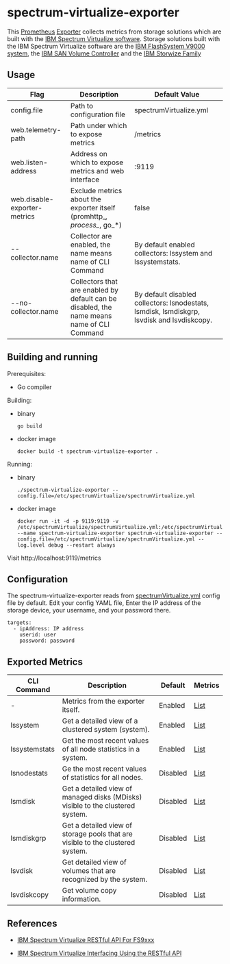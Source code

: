 # spectrum-virtualize-exporter

This [Prometheus](https://prometheus.io) [Exporter](https://prometheus.io/docs/instrumenting/exporters)
collects metrics from storage solutions which are built with the
 [IBM Spectrum Virtualize software](https://www.ibm.com/support/home/product/10000647/IBM_Spectrum_Virtualize_software).
Storage solutions built with the IBM Spectrum Virtualize software are the
[IBM FlashSystem V9000 system](https://www.ibm.com/support/knowledgecenter/STKMQV_8.2.1/com.ibm.storage.vflashsystem9000.8.2.1.doc/svc_svcovr_1bcfiq.html),
the [IBM SAN Volume Controller](https://www.ibm.com/us-en/marketplace/san-volume-controller) and
 the [IBM Storwize Family](https://www.ibm.com/it-infrastructure/storage/storwize<Paste>)

## Usage

| Flag | Description | Default Value |
| --- | --- | --- |
| config.file | Path to configuration file | spectrumVirtualize.yml |
| web.telemetry-path | Path under which to expose metrics | /metrics |
| web.listen-address | Address on which to expose metrics and web interface | :9119 |
| web.disable-exporter-metrics | Exclude metrics about the exporter itself (promhttp_*, process_*, go_*) | false |
| --collector.name | Collector are enabled, the name means name of CLI Command | By default enabled collectors: lssystem and lssystemstats. |
| --no-collector.name | Collectors that are enabled by default can be disabled, the name means name of CLI Command | By default disabled collectors: lsnodestats, lsmdisk, lsmdiskgrp, lsvdisk and lsvdiskcopy. |

## Building and running

Prerequisites:
* Go compiler

Building:
* binary
  ```
  go build
  ```

* docker image
  ```
  docker build -t spectrum-virtualize-exporter .
  ```

Running:
* binary
  ```
  ./spectrum-virtualize-exporter --config.file=/etc/spectrumVirtualize/spectrumVirtualize.yml
  ```

* docker image
  ```
  docker run -it -d -p 9119:9119 -v /etc/spectrumVirtualize/spectrumVirtualize.yml:/etc/spectrumVirtualize/spectrumVirtualize.yml --name spectrum-virtualize-exporter spectrum-virtualize-exporter --config.file=/etc/spectrumVirtualize/spectrumVirtualize.yml --log.level debug --restart always
  ```

Visit http://localhost:9119/metrics

## Configuration

The spectrum-virtualize-exporter reads from [spectrumVirtualize.yml](https://github.ibm.com/gmxguo/spectrum-virtualize-exporter/blob/master/spectrumVirtualize.yml) config file by default. Edit your config YAML file, Enter the IP address of the storage device, your username, and your password there. 
```
targets:
  - ipAddress: IP address
    userid: user
    password: password
```

## Exported Metrics

| CLI Command | Description | Default | Metrics |
| --- | --- | --- | --- |
| - | Metrics from the exporter itself. | Enabled | [List](docs/exporter_metrics.md) |
| lssystem | Get a detailed view of a clustered system (system). | Enabled | [List](docs/lssystem_metrics.md) |
| lssystemstats | Get the most recent values of all node statistics in a system. | Enabled | [List](docs/lssystemstats_metrics.md) |
| lsnodestats | Ge the most recent values of statistics for all nodes. | Disabled | [List](docs/lsnodestats_metrics.md)|
| lsmdisk | Get a detailed view of managed disks (MDisks) visible to the clustered system. | Disabled | [List](docs/lsmdisk_metrics.md) |
| lsmdiskgrp | Get a detailed view of storage pools that are visible to the clustered system. | Disabled | [List](docs/lsmdiskgrp_metrics.md) |
| lsvdisk | Get detailed view of volumes that are recognized by the system. | Disabled | [List](docs/lsvdisk_metrics.md) |
| lsvdiskcopy | Get volume copy information. | Disabled | [List](docs/lsvdiskcopy_metrics.md) |

## References

* [IBM Spectrum Virtualize RESTful API For FS9xxx](https://www.ibm.com/support/knowledgecenter/en/STSLR9_8.2.0/com.ibm.fs9100_820.doc/rest_api_overview.html)

* [IBM Spectrum Virtualize Interfacing Using the RESTful API](https://www.ibm.com/support/knowledgecenter/STVLF4_8.1.3/spectrum.virtualize.813.doc/Spectrum_Virtualize_API_8.1.3.pdf)
